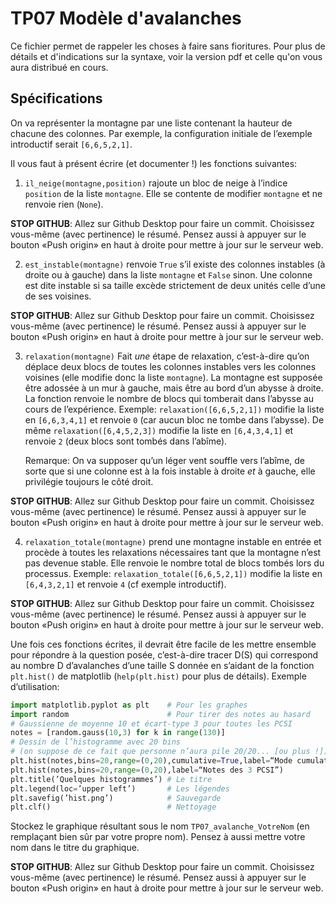 TP07 Modèle d'avalanches
========================

Ce fichier permet de rappeler les choses à faire sans fioritures. Pour plus de détails et d'indications sur la syntaxe, voir la version pdf et celle qu'on vous aura distribué en cours.

Spécifications
--------------


On va représenter la montagne par une liste contenant la hauteur de
chacune des colonnes. Par exemple, la configuration initiale de
l’exemple introductif serait `[6,6,5,2,1]`.

Il vous faut à présent écrire (et documenter !) les fonctions suivantes:


1.  `il_neige(montagne,position)` rajoute un bloc de neige à l’indice `position` de la liste `montagne`. Elle se contente de modifier `montagne` et ne renvoie rien (`None`).

**STOP GITHUB**: Allez sur Github Desktop pour faire un commit. Choisissez vous-même (avec pertinence) le résumé. Pensez aussi à appuyer sur le bouton «Push origin» en haut à droite pour mettre à jour sur le serveur web.


2.  `est_instable(montagne)` renvoie `True` s’il existe des colonnes instables (à droite ou à gauche)
    dans la liste `montagne` et `False` sinon. Une colonne est dite instable si sa taille
    excède strictement de deux unités celle d’une de ses voisines.

**STOP GITHUB**: Allez sur Github Desktop pour faire un commit. Choisissez vous-même (avec pertinence) le résumé. Pensez aussi à appuyer sur le bouton «Push origin» en haut à droite pour mettre à jour sur le serveur web.


3.  `relaxation(montagne)` Fait *une* étape de relaxation, c’est-à-dire qu’on déplace deux
    blocs de toutes les colonnes instables vers les colonnes voisines
    (elle modifie donc la liste `montagne`). La montagne est supposée être adossée
    à un mur à gauche, mais être au bord d’un abysse à droite. La
    fonction renvoie le nombre de blocs qui tomberait dans l’abysse au
    cours de l’expérience. Exemple: `relaxation([6,6,5,2,1])` modifie la liste en `[6,6,3,4,1]` et renvoie `0` (car
    aucun bloc ne tombe dans l’abysse). De même `relaxation([6,4,5,2,3])` modifie la liste en `[6,4,3,4,1]` et
    renvoie `2` (deux blocs sont tombés dans l’abîme).

    Remarque: On va supposer qu’un léger vent souffle vers l’abîme, de
    sorte que si une colonne est à la fois instable à droite *et* à
    gauche, elle privilégie toujours le côté droit.

**STOP GITHUB**: Allez sur Github Desktop pour faire un commit. Choisissez vous-même (avec pertinence) le résumé. Pensez aussi à appuyer sur le bouton «Push origin» en haut à droite pour mettre à jour sur le serveur web.


4.  `relaxation_totale(montagne)`   prend une montagne instable en entrée et procède à toutes les
    relaxations nécessaires tant que la montagne n’est pas devenue
    stable. Elle renvoie le nombre total de blocs tombés lors du
    processus. Exemple: `relaxation_totale([6,6,5,2,1])` modifie la liste en `[6,4,3,2,1]` et renvoie `4` (cf exemple
    introductif).

**STOP GITHUB**: Allez sur Github Desktop pour faire un commit. Choisissez vous-même (avec pertinence) le résumé. Pensez aussi à appuyer sur le bouton «Push origin» en haut à droite pour mettre à jour sur le serveur web.


Une fois ces fonctions écrites, il devrait être facile de les mettre
ensemble pour répondre à la question posée, c’est-à-dire tracer D(S)
qui correspond au nombre D d’avalanches d’une taille S donnée en
s’aidant de la fonction `plt.hist()` de matplotlib (`help(plt.hist)` pour plus de détails). Exemple
d’utilisation:

```Python
import matplotlib.pyplot as plt    # Pour les graphes
import random                      # Pour tirer des notes au hasard
# Gaussienne de moyenne 10 et écart-type 3 pour toutes les PCSI
notes = [random.gauss(10,3) for k in range(130)]
# Dessin de l’histogramme avec 20 bins
# (on suppose de ce fait que personne n’aura pile 20/20... [ou plus !])
plt.hist(notes,bins=20,range=(0,20),cumulative=True,label=“Mode cumulatif”)
plt.hist(notes,bins=20,range=(0,20),label=“Notes des 3 PCSI”)
plt.title(’Quelques histogrammes’) # Le titre
plt.legend(loc=’upper left’)       # Les légendes
plt.savefig(’hist.png’)            # Sauvegarde
plt.clf()                          # Nettoyage
```

Stockez le graphique résultant sous le nom `TP07_avalanche_VotreNom` (en remplaçant bien sûr par
votre propre nom). Pensez à aussi mettre votre nom dans le titre du
graphique.

**STOP GITHUB**: Allez sur Github Desktop pour faire un commit. Choisissez vous-même (avec pertinence) le résumé. Pensez aussi à appuyer sur le bouton «Push origin» en haut à droite pour mettre à jour sur le serveur web.
